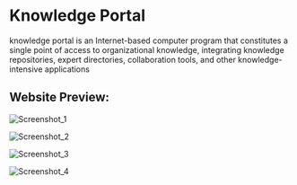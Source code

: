 # Knowledge Portal
knowledge portal is an Internet-based computer program that constitutes a single point of access to organizational knowledge, integrating knowledge repositories, expert directories, collaboration tools, and other knowledge-intensive applications

## Website Preview:

![Screenshot_1](https://user-images.githubusercontent.com/29921692/58579230-380b8700-8268-11e9-8116-5a61d4ccf778.png)

![Screenshot_2](https://user-images.githubusercontent.com/29921692/58579312-62f5db00-8268-11e9-86f9-a52f81d7c15b.png)

![Screenshot_3](https://user-images.githubusercontent.com/29921692/58579394-96d10080-8268-11e9-98f1-ee56df930697.png)

![Screenshot_4](https://user-images.githubusercontent.com/29921692/58579486-d4ce2480-8268-11e9-822a-318b8fe65a7b.png)





